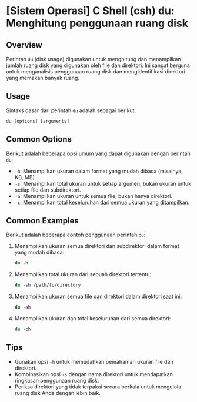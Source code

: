 # [Sistem Operasi] C Shell (csh) du: Menghitung penggunaan ruang disk

## Overview
Perintah `du` (disk usage) digunakan untuk menghitung dan menampilkan jumlah ruang disk yang digunakan oleh file dan direktori. Ini sangat berguna untuk menganalisis penggunaan ruang disk dan mengidentifikasi direktori yang memakan banyak ruang.

## Usage
Sintaks dasar dari perintah `du` adalah sebagai berikut:

```
du [options] [arguments]
```

## Common Options
Berikut adalah beberapa opsi umum yang dapat digunakan dengan perintah `du`:

- `-h`: Menampilkan ukuran dalam format yang mudah dibaca (misalnya, KB, MB).
- `-s`: Menampilkan total ukuran untuk setiap argumen, bukan ukuran untuk setiap file dan subdirektori.
- `-a`: Menampilkan ukuran untuk semua file, bukan hanya direktori.
- `-c`: Menampilkan total keseluruhan dari semua ukuran yang ditampilkan.

## Common Examples
Berikut adalah beberapa contoh penggunaan perintah `du`:

1. Menampilkan ukuran semua direktori dan subdirektori dalam format yang mudah dibaca:
   ```csh
   du -h
   ```

2. Menampilkan total ukuran dari sebuah direktori tertentu:
   ```csh
   du -sh /path/to/directory
   ```

3. Menampilkan ukuran semua file dan direktori dalam direktori saat ini:
   ```csh
   du -ah
   ```

4. Menampilkan ukuran dan total keseluruhan dari semua direktori:
   ```csh
   du -ch
   ```

## Tips
- Gunakan opsi `-h` untuk memudahkan pemahaman ukuran file dan direktori.
- Kombinasikan opsi `-s` dengan nama direktori untuk mendapatkan ringkasan penggunaan ruang disk.
- Periksa direktori yang tidak terpakai secara berkala untuk mengelola ruang disk Anda dengan lebih baik.